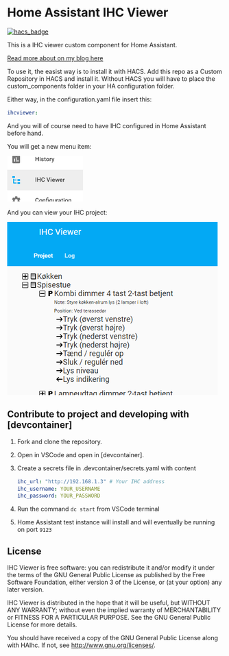 # Home Assistant IHC Viewer

[![hacs_badge](https://img.shields.io/badge/HACS-Custom-orange.svg)](https://github.com/custom-components/hacs)

This is a IHC viewer custom component for Home Assistant.

[Read more about on my blog here](https://www.dingus.dk/ihc-viewer-for-home-assistant/)

To use it, the easist way is to install it with HACS. Add this repo as a Custom Repository in HACS and install it.
Without HACS you will have to place the custom_components folder in your HA configuration folder.

Either way, in the configuration.yaml file insert this:

```yaml
ihcviewer:
```

And you will of course need to have IHC configured in Home Assistant before hand.

You will get a new menu item:

![menu](images/menu.png)

And you can view your IHC project:

![treeview](images/treeview.png)

## Contribute to project and developing with [devcontainer]

1. Fork and clone the repository.
2. Open in VSCode and open in [devcontainer].
3. Create a secrets file in .devcontainer/secrets.yaml with content

   ```yaml
   ihc_url: "http://192.168.1.3" # Your IHC address
   ihc_username: YOUR_USERNAME
   ihc_password: YOUR_PASSWORD
   ```

4. Run the command `dc start` from VSCode terminal
5. Home Assistant test instance will install and will eventually be running on port `9123`

## License

IHC Viewer is free software: you can redistribute it and/or modify
it under the terms of the GNU General Public License as published by
the Free Software Foundation, either version 3 of the License, or
(at your option) any later version.

IHC Viewer is distributed in the hope that it will be useful,
but WITHOUT ANY WARRANTY; without even the implied warranty of
MERCHANTABILITY or FITNESS FOR A PARTICULAR PURPOSE. See the
GNU General Public License for more details.

You should have received a copy of the GNU General Public License
along with HAIhc. If not, see <http://www.gnu.org/licenses/>.
